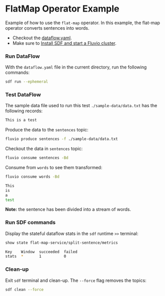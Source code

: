 # FlatMap Operator Example

Example of how to use the `flat-map` operator. In this example, the flat-map operator converts sentences into words.

* Checkout the [dataflow.yaml](./dataflow.yaml).
* Make sure to [Install SDF and start a Fluvio cluster].

### Run DataFlow

With the `dataflow.yaml` file in the current directory, run the following commands:

```bash
sdf run --ephemeral
```

### Test DataFlow

The sample data file used to run this test `./sample-data/data.txt` has the following records:

```bash
This is a test
```

Produce the data to the `sentences` topic:

```bash
fluvio produce sentences -f ./sample-data/data.txt
```

Checkout the data in `sentences` topic:

```bash
fluvio consume sentences -Bd
```

Consume from `words` to see them transformed:

```bash
fluvio consume words -Bd
```

```bash
This
is
a
test
```

**Note:** the sentence has been divided into a stream of words.


### Run SDF commands

Display the stateful dataflow stats in the `sdf` runtime `>>` terminal:

```bash
show state flat-map-service/split-sentence/metrics
```

```bash
Key    Window  succeeded  failed
stats  *       1          0
```

### Clean-up

Exit `sdf` terminal and clean-up. The `--force` flag removes the topics:

```bash
sdf clean --force
```

[Install SDF and start a Fluvio cluster]: /README.MD#prerequisites
